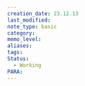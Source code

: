 ```yaml
---
creation_date: 23.12.13
last_modified: 
note_type: basic
category: 
memo_level: 
aliases: 
tags: 
Status:
  - Working
PARA:
---
```

